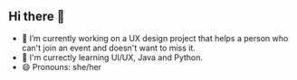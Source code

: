 ## Hi there 👋

- 🔭 I’m currently working on a UX design project that helps a person who can't join an event and doesn't want to miss it.
- 🌱 I'm currectly learning UI/UX, Java and Python.
- 😄 Pronouns: she/her 

